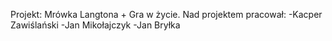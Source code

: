 Projekt: Mrówka Langtona + Gra w życie. 
Nad projektem pracował:
-Kacper Zawiślański
-Jan Mikołajczyk
-Jan Bryłka
